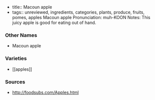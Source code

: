 - title:: Macoun apple
- tags:: unreviewed, ingredients, categories, plants, produce, fruits, pomes, apples
Macoun apple Pronunciation: muh-KOON Notes: This juicy apple is good for eating out of hand.

### Other Names

* Macoun apple

### Varieties

* [[apples]]

### Sources
* http://foodsubs.com/Apples.html
